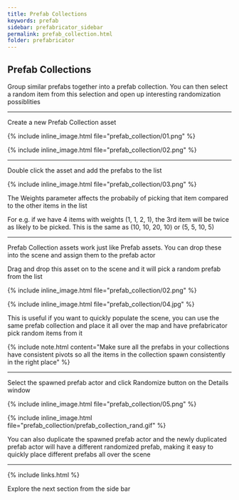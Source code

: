 ```yaml
---
title: Prefab Collections
keywords: prefab
sidebar: prefabricator_sidebar
permalink: prefab_collection.html
folder: prefabricator
---
```


## Prefab Collections

Group similar prefabs together into a prefab collection. You can then select a random item from this selection
and open up interesting randomization possiblities


---

Create a new Prefab Collection asset

{% include inline_image.html file="prefab_collection/01.png" %}


{% include inline_image.html file="prefab_collection/02.png" %}

---

Double click the asset and add the prefabs to the list

{% include inline_image.html file="prefab_collection/03.png" %}

The Weights parameter affects the probabily of picking that item compared to the other items in the list

For e.g. if we have 4 items with weights (1, 1, 2, 1), the 3rd item will be twice as likely to be picked. This is the same as (10, 10, 20, 10) or (5, 5, 10, 5)

---

Prefab Collection assets work just like Prefab assets. You can drop these into the scene and assign them to the prefab actor

Drag and drop this asset on to the scene and it will pick a random prefab from the list

{% include inline_image.html file="prefab_collection/02.png" %}

{% include inline_image.html file="prefab_collection/04.jpg" %}

This is useful if you want to quickly populate the scene, you can use the same prefab collection and place it all over the map
and have prefabricator pick random items from it


{% include note.html content="Make sure all the prefabs in your collections have consistent pivots so all the items in the collection spawn consistently in the right place" %}


---

Select the spawned prefab actor and click Randomize button on the Details window


{% include inline_image.html file="prefab_collection/05.png" %}

{% include inline_image.html file="prefab_collection/prefab_collection_rand.gif" %}

You can also duplicate the spawned prefab actor and the newly duplicated prefab actor 
will have a different randomized prefab, making it easy to quickly place different prefabs all over the scene


---

{% include links.html %}

Explore the next section from the side bar



